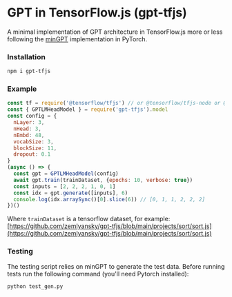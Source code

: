 # GPT in TensorFlow.js (gpt-tfjs)
A minimal implementation of GPT architecture in TensorFlow.js more or less following the [minGPT](https://github.com/karpathy/minGPT) implementation in PyTorch. 

### Installation
```bash
npm i gpt-tfjs
```

### Example 
```javascript
const tf = require('@tensorflow/tfjs') // or @tensorflow/tfjs-node or @tensorflow/tfjs-node-gpu
const { GPTLMHeadModel } = require('gpt-tfjs').model
const config = {
  nLayer: 3,
  nHead: 3,
  nEmbd: 48,
  vocabSize: 3,
  blockSize: 11,
  dropout: 0.1
}
(async () => {
  const gpt = GPTLMHeadModel(config)
  await gpt.train(trainDataset, {epochs: 10, verbose: true})
  const inputs = [2, 2, 2, 1, 0, 1]
  const idx = gpt.generate([inputs], 6)
  console.log(idx.arraySync()[0].slice(6)) // [0, 1, 1, 2, 2, 2]
})()
```
Where `trainDataset` is a tensorflow dataset, for example: [https://github.com/zemlyansky/gpt-tfjs/blob/main/projects/sort/sort.js](https://github.com/zemlyansky/gpt-tfjs/blob/main/projects/sort/sort.js)

### Testing
The testing script relies on minGPT to generate the test data. Before running tests run the following command (you'll need Pytorch installed):
```bash
python test_gen.py
```